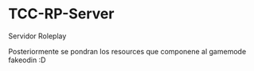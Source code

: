 # TCC-RP-Server
Servidor Roleplay 

Posteriormente se pondran los resources que componene al gamemode fakeodin :D
